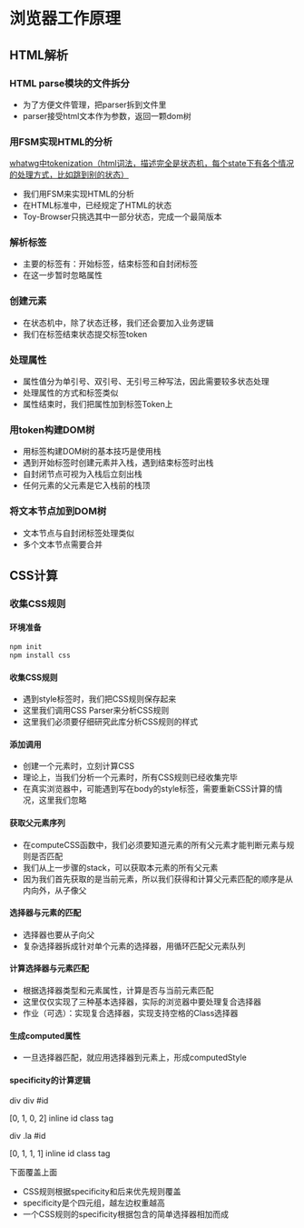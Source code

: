# 浏览器工作原理

## HTML解析

### HTML parse模块的文件拆分

* 为了方便文件管理，把parser拆到文件里
* parser接受html文本作为参数，返回一颗dom树

### 用FSM实现HTML的分析

[whatwg中tokenization（html词法，描述完全是状态机，每个state下有各个情况的处理方式，比如跳到别的状态）](https://html.spec.whatwg.org/multipage/parsing.html#tokenization)

* 我们用FSM来实现HTML的分析
* 在HTML标准中，已经规定了HTML的状态
* Toy-Browser只挑选其中一部分状态，完成一个最简版本

### 解析标签

* 主要的标签有：开始标签，结束标签和自封闭标签
* 在这一步暂时忽略属性

### 创建元素

* 在状态机中，除了状态迁移，我们还会要加入业务逻辑
* 我们在标签结束状态提交标签token

### 处理属性

* 属性值分为单引号、双引号、无引号三种写法，因此需要较多状态处理
* 处理属性的方式和标签类似
* 属性结束时，我们把属性加到标签Token上

### 用token构建DOM树

* 用标签构建DOM树的基本技巧是使用栈
* 遇到开始标签时创建元素并入栈，遇到结束标签时出栈
* 自封闭节点可视为入栈后立刻出栈
* 任何元素的父元素是它入栈前的栈顶

### 将文本节点加到DOM树

* 文本节点与自封闭标签处理类似
* 多个文本节点需要合并

## CSS计算

### 收集CSS规则

#### 环境准备

```js
npm init
npm install css
```

#### 收集CSS规则

* 遇到style标签时，我们把CSS规则保存起来
* 这里我们调用CSS Parser来分析CSS规则
* 这里我们必须要仔细研究此库分析CSS规则的样式

#### 添加调用

* 创建一个元素时，立刻计算CSS
* 理论上，当我们分析一个元素时，所有CSS规则已经收集完毕
* 在真实浏览器中，可能遇到写在body的style标签，需要重新CSS计算的情况，这里我们忽略

#### 获取父元素序列

* 在computeCSS函数中，我们必须要知道元素的所有父元素才能判断元素与规则是否匹配
* 我们从上一步骤的stack，可以获取本元素的所有父元素
* 因为我们首先获取的是当前元素，所以我们获得和计算父元素匹配的顺序是从内向外，从子像父

#### 选择器与元素的匹配

* 选择器也要从子向父
* 复杂选择器拆成针对单个元素的选择器，用循环匹配父元素队列

#### 计算选择器与元素匹配

* 根据选择器类型和元素属性，计算是否与当前元素匹配
* 这里仅仅实现了三种基本选择器，实际的浏览器中要处理复合选择器
* 作业（可选）：实现复合选择器，实现支持空格的Class选择器

#### 生成computed属性

* 一旦选择器匹配，就应用选择器到元素上，形成computedStyle

#### specificity的计算逻辑

div div #id

[0,     1,  0,      2]
inline  id  class   tag

div .la #id

[0,     1,  1,      1]
inline  id  class   tag

下面覆盖上面

* CSS规则根据specificity和后来优先规则覆盖
* specificity是个四元组，越左边权重越高
* 一个CSS规则的specificity根据包含的简单选择器相加而成